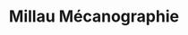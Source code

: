 ---
title: "Millau Mécanographie"
url: /millau/millau-mecanographie/
shop: fournitures de bureau
---